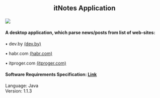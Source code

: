 ## <p align="center">itNotes Application 
  ![](https://github.com/Archeex/itNotes/blob/master/documentation/diagrams/images/itNotesLogo.png)</p>
#### A desktop application, which parse news/posts from list of web-sites:
• dev.by [(dev.by)](https://dev.by)

• habr.com [(habr.com)](https://habr.com)

• itproger.com [(itproger.com)](https://itproger.com)
#### Software Requirements Specification: [Link](https://github.com/Archeex/DevBy-Events-Parser/blob/master/documentation/SRS.md)
Language: Java  
Version: 1.1.3
